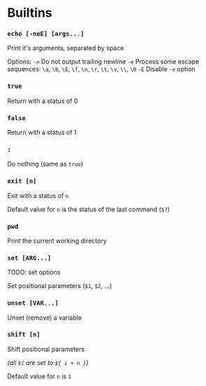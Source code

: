# Builtins

### `echo [-neE] [args...]`

Print it's arguments, separated by space

Options:
`-n`		Do not output trailing newline
`-e`		Process some escape sequences:
			`\a`, `\b`, `\E`, `\f`, `\n`, `\r`, `\t`, `\v`, `\\`, `\0`
`-E`		Disable `-e` option

### `true`

Return with a status of 0

### `false`

Return with a status of 1

### `:`

Do nothing (same as `true`)

### `exit [n]`

Exit with a status of `n`

Default value for `n` is the status of the last command (`$?`)

### `pwd`

Print the current working directory

### `set [ARG...]`

TODO: set options

Set positional parameters (`$1`, `$2`, ...)

### `unset [VAR...]`

Unset (remove) a variable

### `shift [n]`

Shift positional parameters

_(all `$i` are set to `${ i + n }`)_

Default value for `n` is `1`
